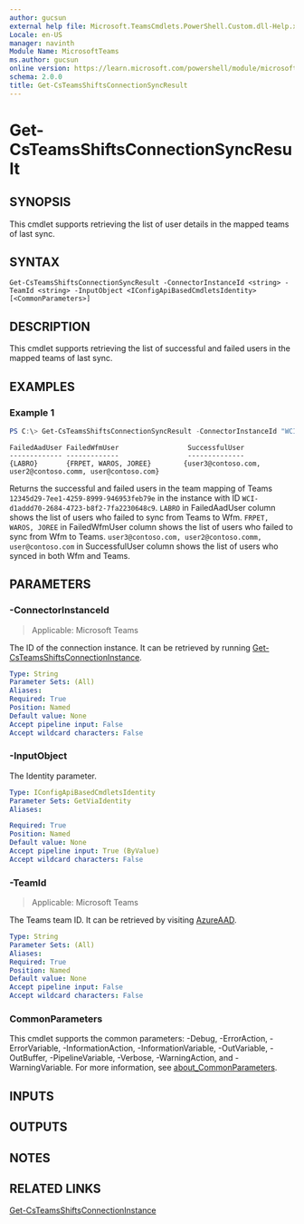 ```yaml
---
author: gucsun
external help file: Microsoft.TeamsCmdlets.PowerShell.Custom.dll-Help.xml
Locale: en-US
manager: navinth
Module Name: MicrosoftTeams
ms.author: gucsun
online version: https://learn.microsoft.com/powershell/module/microsoftteams/get-csteamsshiftsconnectionsyncresult
schema: 2.0.0
title: Get-CsTeamsShiftsConnectionSyncResult
---
```


# Get-CsTeamsShiftsConnectionSyncResult

## SYNOPSIS

This cmdlet supports retrieving the list of user details in the mapped teams of last sync.

## SYNTAX

```
Get-CsTeamsShiftsConnectionSyncResult -ConnectorInstanceId <string> -TeamId <string> -InputObject <IConfigApiBasedCmdletsIdentity> [<CommonParameters>]
```

## DESCRIPTION

This cmdlet supports retrieving the list of successful and failed users in the mapped teams of last sync.

## EXAMPLES

### Example 1
```powershell
PS C:\> Get-CsTeamsShiftsConnectionSyncResult -ConnectorInstanceId "WCI-d1addd70-2684-4723-b8f2-7fa2230648c9" -TeamId "12345d29-7ee1-4259-8999-946953feb79e"
```
```output
FailedAadUser FailedWfmUser                 SuccessfulUser
------------- -------------                 --------------
{LABRO}       {FRPET, WAROS, JOREE}        {user3@contoso.com, user2@contoso.comm, user@contoso.com}
```

Returns the successful and failed users in the team mapping of Teams `12345d29-7ee1-4259-8999-946953feb79e` in the instance with ID `WCI-d1addd70-2684-4723-b8f2-7fa2230648c9`.
`LABRO` in FailedAadUser column shows the list of users who failed to sync from Teams to Wfm.
`FRPET, WAROS, JOREE` in FailedWfmUser column shows the list of users who failed to sync from Wfm to Teams.
`user3@contoso.com, user2@contoso.comm, user@contoso.com` in SuccessfulUser column shows the list of users who synced in both Wfm and Teams.

## PARAMETERS

### -ConnectorInstanceId

> Applicable: Microsoft Teams

The ID of the connection instance. It can be retrieved by running [Get-CsTeamsShiftsConnectionInstance](https://learn.microsoft.com/powershell/module/microsoftteams/get-csteamsshiftsconnectioninstance).

```yaml
Type: String
Parameter Sets: (All)
Aliases:
Required: True
Position: Named
Default value: None
Accept pipeline input: False
Accept wildcard characters: False
```

### -InputObject

The Identity parameter.

```yaml
Type: IConfigApiBasedCmdletsIdentity
Parameter Sets: GetViaIdentity
Aliases:

Required: True
Position: Named
Default value: None
Accept pipeline input: True (ByValue)
Accept wildcard characters: False
```

### -TeamId

> Applicable: Microsoft Teams

The Teams team ID. It can be retrieved by visiting [AzureAAD](https://portal.azure.com/#blade/Microsoft_AAD_IAM/GroupsManagementMenuBlade/AllGroups).

```yaml
Type: String
Parameter Sets: (All)
Aliases:
Required: True
Position: Named
Default value: None
Accept pipeline input: False
Accept wildcard characters: False
```

### CommonParameters
This cmdlet supports the common parameters: -Debug, -ErrorAction, -ErrorVariable, -InformationAction, -InformationVariable, -OutVariable, -OutBuffer, -PipelineVariable, -Verbose, -WarningAction, and -WarningVariable. For more information, see [about_CommonParameters](https://go.microsoft.com/fwlink/?LinkID=113216).

## INPUTS

## OUTPUTS

## NOTES

## RELATED LINKS

[Get-CsTeamsShiftsConnectionInstance](https://learn.microsoft.com/powershell/module/microsoftteams/get-csteamsshiftsconnectioninstance)
